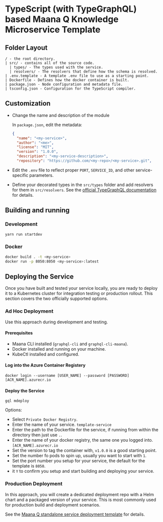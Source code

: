 # TypeScript (with TypeGraphQL) based Maana Q Knowledge Microservice Template

## Folder Layout

```text
/ - the root directory.
| src/ - contains all of the source code.
  | types/ - The types used with the service.
  | resolvers/ - The resolvers that define how the schema is resolved.
| .env.template - A template .env file to use as a starting point.
| Dockerfile - Defines how the docker container is built.
| package.json - Node configuration and metadata file.
| tsconfig.json - Configuration for the TypeScript compiler.
```

## Customization

* Change the name and description of the module

  In `package.json`, edit the metadata:

  ```json
  {
    "name": "<my-service>",
    "author": "<me>",
    "license": "MIT",
    "version": "1.0.0",
    "description": "<my-service-description>",
    "repository": "https://github.com/<my-repo>/<my-service>.git",
  ```

* Edit the `.env` file to reflect proper `PORT`, `SERVICE_ID`, and other service-specific parameters.
* Define your decorated types in the `src/types` folder and add resolvers for them in `src/resolvers`. See the [official TypeGraphQL documentation](https://typegraphql.com/docs/introduction.html) for details.

## Building and running

### Development

```bash
yarn run startdev
```

### Docker

```bash
docker build . -t <my-service>
docker run -p 8050:8050 <my-service>:latest
```

## Deploying the Service

Once you have built and tested your service locally, you are ready to deploy it to a Kubernetes cluster for integration testing or production rollout.  This section covers the two officially supported options.

### Ad Hoc Deployment

Use this approach during development and testing.

#### Prerequisites

* Maana CLI installed (`graphql-cli` and `graphql-cli-maana`).
* Docker installed and running on your machine.
* KubeCtl installed and configured.

#### Log into the Azure Container Registery

```
docker login --username [USER_NAME] --password [PASSWORD] [ACR_NAME].azurecr.io
```

#### Deploy the Service

```
gql mdeploy
```

Options:

* Select `Private Docker Registry`.
* Enter the name of your service. `template-service`
* Enter the path to the Dockerfile for the service, if running from within the directory then just use `.`.
* Enter the name of your docker registry, the same one you logged into. `[ACR_NAME].azurecr.io`
* Set the version to tag the container with, `v1.0.0` is a good starting point.
* Set the number fo pods to spin up, usually you want to start with `1`.
* Set the port number you setup for your service, the default for the template is `8050`.
* it `Y` to confirm you setup and start building and deploying your service.

### Production Deployment

In this approach, you will create a dedicated deployment repo with a Helm chart and a packaged version of your service.  This is most commonly used for production build and deployment scenarios.

See the [Maana Q standalone service deployment template](https://github.com/maana-io/q-template-deploy-service) for details.
